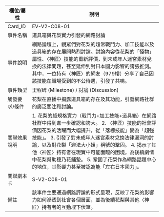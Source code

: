 | 欄位/屬性 | 說明 |
|---|---|
| Card_ID | EV-V2-C08-01 |
| 事件名稱 | 道具箱與花梨實力引發的網路討論 |
| 事件說明 | 網路論壇上，觀眾們對花梨的超常戰鬥力、加工技能以及道具箱的存在展開熱烈討論。討論內容從花梨的「怪物」屬性、〈神匠〉技能的重新評價，到未成年人迷宮素材兌換的法律問題，甚至延伸到對日本國力影響的誇張推測。其中，一位持有〈神匠〉的網友（979樓）分享了自己因該技能在職場受到的不公待遇，引發了共鳴。 |
| 事件類型 | 里程碑 (Milestone) / 討論 (Discussion) |
| 觸發要求/條件 | 花梨在直播中揭露道具箱的存在及其功能，引發網路社群的廣泛關注和討論。 |
| 關聯效果說明 | 1. 花梨的超規格實力（戰鬥力+加工技能+道具箱）在網路社群中得到進一步確認和誇大。 2. 〈神匠〉技能的社會評價因花梨的活躍而大幅提升，從「落榜技能」變為「超強技能」。 3. 引發了對未成年人迷宮素材兌換法律漏洞的討論，以及對花梨「避法大小姐」稱號的鞏固。 4. 揭示了其他〈神匠〉持有者在現實中可能面臨的困境，為後續劇情中花梨幫助穗乃花鋪墊。 5. 鞏固了花梨作為網路話題中心的地位，其影響力甚至被認為能「左右日本國力」。 |
| 關聯劇本卡 | S-V2-C08-01 |
| 備註 | 該事件主要通過網路評論的形式呈現，反映了花梨的影響力如何滲透到社會各個層面，並為後續花梨與其他〈神匠〉持有者的互動埋下伏筆。 |
